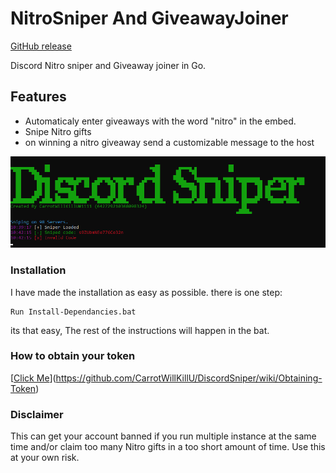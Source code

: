 # NitroSniper And GiveawayJoiner

[GitHub release](https://github.com/CarrotWillKillU/DiscordSniper/releases)

Discord Nitro sniper and Giveaway joiner in Go.

## Features

- Automaticaly enter giveaways with the word "nitro" in the embed.
- Snipe Nitro gifts
- on winning a nitro giveaway send a customizable message to the host

![Screenshot](Screenshot.png)

### Installation

I have made the installation as easy as possible. there is one step:
```
Run Install-Dependancies.bat
```
its that easy, The rest of the instructions will happen in the bat.
 
### How to obtain your token
[[Click Me](https://i.imgur.com/27WvO1N.png)](https://github.com/CarrotWillKillU/DiscordSniper/wiki/Obtaining-Token)

### Disclaimer
This can get your account banned if you run multiple instance at the same time and/or claim too many Nitro gifts in a too short amount of time. Use this at your own risk.
